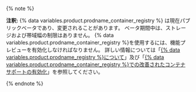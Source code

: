 {% note %}

**注釈:** {% data variables.product.prodname_container_registry %} は現在パブリックベータであり、変更されることがあります。 ベータ期間中は、ストレージおよび帯域幅の制限はありません。 {% data variables.product.prodname_container_registry %}を使用するには、機能プレビューを有効化しなければなりません。 詳しい情報については「[{% data variables.product.prodname_registry %}について](/packages/learn-github-packages/introduction-to-github-packages)」及び「[{% data variables.product.prodname_container_registry %}での改善されたコンテナサポートの有効化](/packages/working-with-a-github-packages-registry/enabling-improved-container-support-with-the-container-registry)」を参照してください。

{% endnote %}
